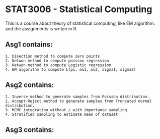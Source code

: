 # STAT3006 - Statistical Computing

This is a course about theory of statistical computing, like EM algorithm. </br>
and the assignments is writen in R. </br> 
## Asg1 contains:
```
1. bisection method to compute zero points
2. Netwon method to compute poisson regression
3. Netwon method to compute Logistic regression
4. EM algorithm to compute L(pi, mu1, mu2, sigma1, sigma2)
```
## Asg2 contains:
```
1. Inverse method to generate samples from Poisson distribution.
2. Accept-Reject method to generate samples from Truncated normal distribution.
3. MCMC integration without / with importance sampling.
4. Stratified sampling to estimate mean of dataset
```
## Asg3 contains:
```
```
